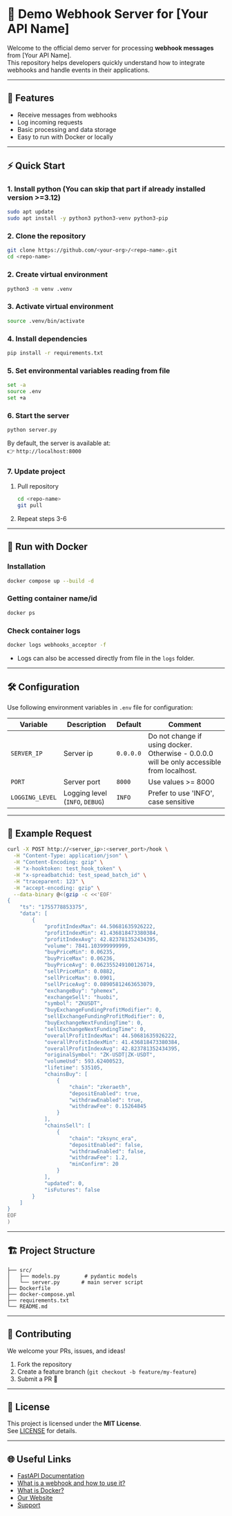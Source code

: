 # 🚀 Demo Webhook Server for [Your API Name]

Welcome to the official demo server for processing **webhook messages** from [Your API Name].  
This repository helps developers quickly understand how to integrate webhooks and handle events in their applications.

---

## 📖 Features

- Receive messages from webhooks  
- Log incoming requests  
- Basic processing and data storage  
- Easy to run with Docker or locally  

---

## ⚡ Quick Start

### 1. Install python (You can skip that part if already installed version >=3.12)
```bash
sudo apt update
sudo apt install -y python3 python3-venv python3-pip
```

### 2. Clone the repository
```bash
git clone https://github.com/<your-org>/<repo-name>.git
cd <repo-name>
```

### 2. Create virtual environment
```bash
python3 -m venv .venv
```

### 3. Activate virtual environment
```bash
source .venv/bin/activate
```

### 4. Install dependencies
```bash
pip install -r requirements.txt
```

### 5. Set environmental variables reading from file
```bash
set -a
source .env
set +a
```

### 6. Start the server
```bash
python server.py
```

By default, the server is available at:  
👉 `http://localhost:8000`

### 7. Update project
1. Pull repository
    ```bash
    cd <repo-name>
    git pull
    ```
2. Repeat steps 3-6

---

## 🐳 Run with Docker
### Installation
```bash
docker compose up --build -d
```
### Getting container name/id
```bash
docker ps
```
### Check container logs
```bash
docker logs webhooks_acceptor -f
```
- Logs can also be accessed directly from file in the `logs` folder. 
---

## 🛠 Configuration

Use following environment variables in `.env` file for configuration:

| Variable       | Description                     | Default | Comment                                                                                    |
|----------------|---------------------------------|---------|--------------------------------------------------------------------------------------------|
| `SERVER_IP`     | Server ip                       | `0.0.0.0` | Do not change if using docker. Otherwise - 0.0.0.0 will be only accessible from localhost. |
| `PORT`         | Server port                     | `8000`  | Use values >= 8000                                                                         |
| `LOGGING_LEVEL` | Logging level (`INFO`, `DEBUG`) | `INFO`  | Prefer to use 'INFO', case sensitive                                                       |

---

## 📩 Example Request

```bash
curl -X POST http://<server_ip>:<server_port>/hook \
  -H "Content-Type: application/json" \
  -H "Content-Encoding: gzip" \
  -H "x-hooktoken: test_hook_token" \
  -H "x-spreadbatchid: test_spead_batch_id" \
  -H "traceparent: 123" \
  -H "accept-encoding: gzip" \
  --data-binary @<(gzip -c <<'EOF'
{
    "ts": "1755778853375",
    "data": [
        {
            "profitIndexMax": 44.50681635926222,
            "profitIndexMin": 41.436818473380384,
            "profitIndexAvg": 42.823781352434395,
            "volume": 7841.103999999999,
            "buyPriceMin": 0.06235,
            "buyPriceMax": 0.06236,
            "buyPriceAvg": 0.062355249100126714,
            "sellPriceMin": 0.0882,
            "sellPriceMax": 0.0901,
            "sellPriceAvg": 0.08905812463653079,
            "exchangeBuy": "phemex",
            "exchangeSell": "huobi",
            "symbol": "ZKUSDT",
            "buyExchangeFundingProfitModifier": 0,
            "sellExchangeFundingProfitModifier": 0,
            "buyExchangeNextFundingTime": 0,
            "sellExchangeNextFundingTime": 0,
            "overallProfitIndexMax": 44.50681635926222,
            "overallProfitIndexMin": 41.436818473380384,
            "overallProfitIndexAvg": 42.823781352434395,
            "originalSymbol": "ZK-USDT|ZK-USDT",
            "volumeUsd": 593.62400523,
            "lifetime": 535105,
            "chainsBuy": [
                {
                    "chain": "zkeraeth",
                    "depositEnabled": true,
                    "withdrawEnabled": true,
                    "withdrawFee": 0.15264845
                }
            ],
            "chainsSell": [
                {
                    "chain": "zksync_era",
                    "depositEnabled": false,
                    "withdrawEnabled": false,
                    "withdrawFee": 1.2,
                    "minConfirm": 20
                }
            ],
            "updated": 0,
            "isFutures": false
        }
    ]
}
EOF
)
```

---

## 🏗 Project Structure
```
├── src/
│   ├── models.py        # pydantic models
│   └── server.py       # main server script
├── Dockerfile
├── docker-compose.yml
├── requirements.txt
└── README.md
```

---

## 🤝 Contributing
We welcome your PRs, issues, and ideas!  

1. Fork the repository  
2. Create a feature branch (`git checkout -b feature/my-feature`)  
3. Submit a PR 🚀  

---

## 📜 License
This project is licensed under the **MIT License**.  
See [LICENSE](./LICENSE) for details.

---

## 🌐 Useful Links
- [FastAPI Documentation](https://fastapi.tiangolo.com/)
- [What is a webhook and how to use it?](https://www.geeksforgeeks.org/blogs/what-is-a-webhook-and-how-to-use-it/)
- [What is Docker?](https://docs.docker.com/get-started/docker-overview/)
- [Our Website](https://arbitragescanner.io/)  
- [Support](mailto:support@your-company.com)  
